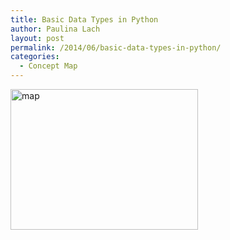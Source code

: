 ```yaml
---
title: Basic Data Types in Python
author: Paulina Lach
layout: post
permalink: /2014/06/basic-data-types-in-python/
categories:
  - Concept Map
---
```

[<img src="http://teaching.software-carpentry.org/wp-content/uploads/2014/06/map-300x225.jpg" alt="map" width="300" height="225" class="alignnone size-medium wp-image-7914" />][1]

 [1]: http://teaching.software-carpentry.org/wp-content/uploads/2014/06/map.jpg